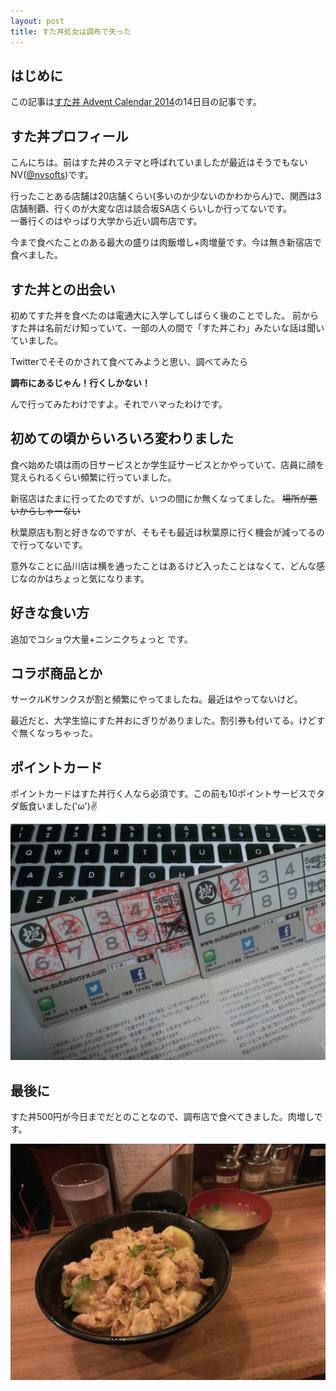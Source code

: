 ```yaml
---
layout: post
title: すた丼処女は調布で失った
---
```


## はじめに

この記事は[すた丼 Advent Calendar 2014](http://www.adventar.org/calendars/465)の14日目の記事です。

## すた丼プロフィール

こんにちは。前はすた丼のステマと呼ばれていましたが最近はそうでもないNV([@nvsofts](https://twitter.com/nvsofts))です。

行ったことある店舗は20店舗くらい(多いのか少ないのかわからん)で、関西は3店舗制覇、行くのが大変な店は談合坂SA店くらいしか行ってないです。  
一番行くのはやっぱり大学から近い調布店です。

今まで食べたことのある最大の盛りは肉飯増し+肉増量です。今は無き新宿店で食べました。

## すた丼との出会い

初めてすた丼を食べたのは電通大に入学してしばらく後のことでした。
前からすた丼は名前だけ知っていて、一部の人の間で「すた丼こわ」みたいな話は聞いていました。

Twitterでそそのかされて食べてみようと思い、調べてみたら

**調布にあるじゃん！行くしかない！**

んで行ってみたわけですよ。それでハマったわけです。

## 初めての頃からいろいろ変わりました

食べ始めた頃は雨の日サービスとか学生証サービスとかやっていて、店員に顔を覚えられるくらい頻繁に行っていました。

新宿店はたまに行ってたのですが、いつの間にか無くなってました。 <s>場所が悪いからしゃーない</s>

秋葉原店も割と好きなのですが、そもそも最近は秋葉原に行く機会が減ってるので行ってないです。

意外なことに品川店は横を通ったことはあるけど入ったことはなくて、どんな感じなのかはちょっと気になります。

## 好きな食い方

追加でコショウ大量+ニンニクちょっと です。

## コラボ商品とか

サークルKサンクスが割と頻繁にやってましたね。最近はやってないけど。

最近だと、大学生協にすた丼おにぎりがありました。割引券も付いてる。けどすぐ無くなっちゃった。

## ポイントカード

ポイントカードはすた丼行く人なら必須です。この前も10ポイントサービスでタダ飯食いました('ω')✌

![ポイントカード](/images/2014/12/14/point.jpg)

## 最後に

すた丼500円が今日までだとのことなので、調布店で食べてきました。肉増しです。

![すた丼](/images/2014/12/14/sutadon.jpg)
